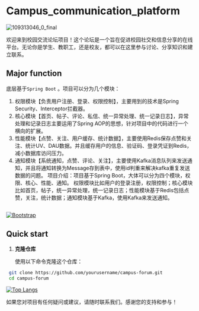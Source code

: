 # Campus_communication_platform
![109313046_0_final](https://github.com/xiaoxinxing66/Campus_communication_platform/assets/93857716/e4d31f0a-d9f6-44c5-9d08-75cc67fced7a)

欢迎来到校园交流论坛项目！这个论坛是一个旨在促进校园社交和信息分享的在线平台。无论你是学生、教职工，还是校友，都可以在这里参与讨论、分享知识和建立联系。

## Major function

底层基于`Spring Boot` 。项目可以分为几个模块：
1. 权限模块【负责用户注册、登录、权限控制】，主要用到的技术是Spring Security、Interceptor拦截器。
2. 核心模块【首页、帖子、评论、私信、统一异常处理、统一记录日志】，异常处理和记录日志主要运用了Spring AOP的思想，针对项目中的代码进行一个横向的扩展。
3. 性能模块【点赞、关注、用户缓存、统计数据】，主要使用Redis保存点赞和关注、统计UV、DAU数据。并且缓存用户的信息、验证码、登录凭证到Redis，减小数据库访问压力。
4. 通知模块【系统通知，点赞、评论、关注】，主要使用Kafka消息队列来发送通知，并且将通知转换为Message存到表中，使用id判重来解决kafka重复发送数据的问题。
项目介绍：项目基于Spring Boot，大体可以分为四个模块，权限、核心、性能、通知。
权限模块比如用户的登录注册，权限控制；核心模块比如首页，帖子，统一异常处理，统一记录日志；性能模块基于Redis包括点赞，关注，统计数据；通知模块基于Kafka，使用Kafka来发送通知。

## 
<a href="https://getbootstrap.com" rel="nofollow"><img src="https://camo.githubusercontent.com/b13ed67c809178963ce9d538175b02649800772be1ce0cb02da5879e5614e236/68747470733a2f2f696d672e736869656c64732e696f2f62616467652f426f6f7473747261702d3536334437433f7374796c653d666f722d7468652d6261646765266c6f676f3d626f6f747374726170266c6f676f436f6c6f723d7768697465" alt="Bootstrap" data-canonical-src="https://img.shields.io/badge/Bootstrap-563D7C?style=for-the-badge&amp;logo=bootstrap&amp;logoColor=white" style="max-width: 100%;"></a>
## Quick start

1. **克隆仓库**

   使用以下命令克隆这个仓库：

```bash
 git clone https://github.com/yourusername/campus-forum.git
 cd campus-forum
```



[![Top Langs](https://github-readme-stats.vercel.app/api/top-langs/?username=xiaoxinxing66)](https://github.com/xiaoxinxing66/Campus_communication_platform)

如果您对项目有任何疑问或建议，请随时联系我们。感谢您的支持和参与！
